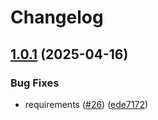 # Changelog

## [1.0.1](https://github.com/dhbw-chatbot-travelassistant/travel-assistant/compare/backend-service-v1.0.0...backend-service-v1.0.1) (2025-04-16)


### Bug Fixes

* requirements ([#26](https://github.com/dhbw-chatbot-travelassistant/travel-assistant/issues/26)) ([ede7172](https://github.com/dhbw-chatbot-travelassistant/travel-assistant/commit/ede7172fa36d16330159a18f60ed4e9fecfdfe09))
